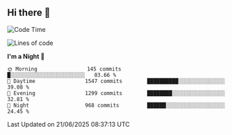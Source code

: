 ## Hi there 👋

<!--
**Wangmerlyn/Wangmerlyn** is a ✨ _special_ ✨ repository because its `README.md` (this file) appears on your GitHub profile.

Here are some ideas to get you started:

- 🔭 I’m currently working on ...
- 🌱 I’m currently learning ...
- 👯 I’m looking to collaborate on ...
- 🤔 I’m looking for help with ...
- 💬 Ask me about ...
- 📫 How to reach me: ...
- 😄 Pronouns: ...
- ⚡ Fun fact: ...
-->
<!--START_SECTION:waka-->
![Code Time](http://img.shields.io/badge/Code%20Time-373%20hrs-blue)

![Lines of code](https://img.shields.io/badge/From%20Hello%20World%20I%27ve%20Written-16.0%20million%20lines%20of%20code-blue)

**I'm a Night 🦉** 

```text
🌞 Morning                145 commits         █░░░░░░░░░░░░░░░░░░░░░░░░   03.66 % 
🌆 Daytime                1547 commits        ██████████░░░░░░░░░░░░░░░   39.08 % 
🌃 Evening                1299 commits        ████████░░░░░░░░░░░░░░░░░   32.81 % 
🌙 Night                  968 commits         ██████░░░░░░░░░░░░░░░░░░░   24.45 % 
```



 Last Updated on 21/06/2025 08:37:13 UTC
<!--END_SECTION:waka-->

